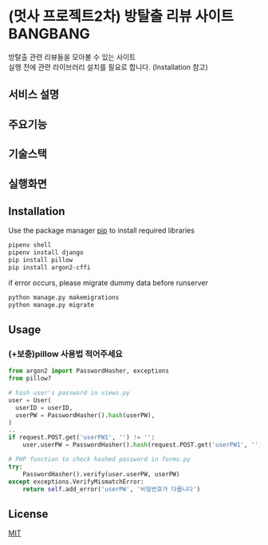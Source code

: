 # (멋사 프로젝트2차) 방탈출 리뷰 사이트 BANGBANG
방탈출 관련 리뷰들을 모아볼 수 있는 사이트 <br>
실행 전에 관련 라이브러리 설치를 필요로 합니다. (Installation 참고)

## 서비스 설명
## 주요기능
## 기술스택
## 실행화면

## Installation

Use the package manager [pip](https://pip.pypa.io/en/stable/) to install required libraries

```bash
pipenv shell
pipenv install django
pip install pillow
pip install argon2-cffi
```

if error occurs, please migrate dummy data before runserver
```bash
python manage.py makemigrations
python manage.py migrate
```

## Usage
### **(+보충)pillow 사용법 적어주세요**

```python
from argon2 import PasswordHasher, exceptions
from pillow?

# hash user's password in views.py
user = User(
  userID = userID,
  userPW = PasswordHasher().hash(userPW),
)
..
if request.POST.get('userPW1', '') != '':
    user.userPW = PasswordHasher().hash(request.POST.get('userPW1', ''))

# PHP function to check hashed password in forms.py
try:
    PasswordHasher().verify(user.userPW, userPW)
except exceptions.VerifyMismatchError:
    return self.add_error('userPW', '비밀번호가 다릅니다')

```

## License
[MIT](https://choosealicense.com/licenses/mit/)
